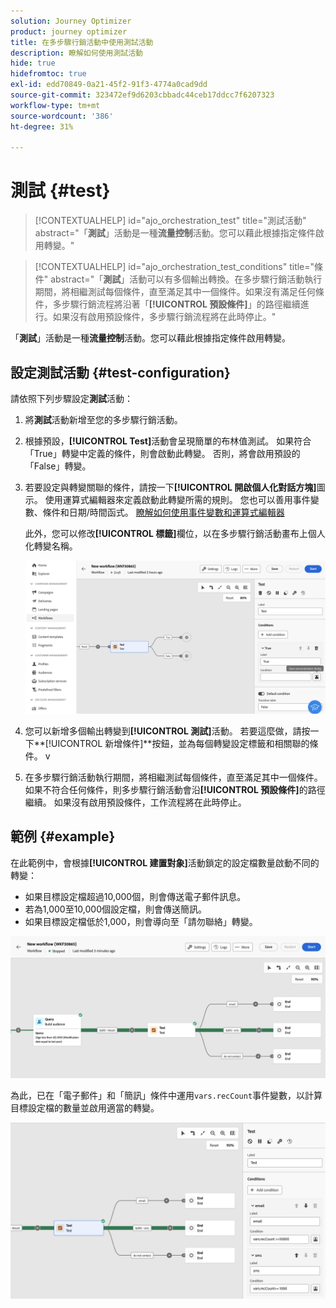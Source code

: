 ```yaml
---
solution: Journey Optimizer
product: journey optimizer
title: 在多步驟行銷活動中使用測試活動
description: 瞭解如何使用測試活動
hide: true
hidefromtoc: true
exl-id: edd70849-0a21-45f2-91f3-4774a0cad9dd
source-git-commit: 323472ef9d6203cbbadc44ceb17ddcc7f6207323
workflow-type: tm+mt
source-wordcount: '386'
ht-degree: 31%

---
```


# 測試 {#test}

>[!CONTEXTUALHELP]
>id="ajo_orchestration_test"
>title="測試活動"
>abstract="「**測試**」活動是一種&#x200B;**流量控制**&#x200B;活動。您可以藉此根據指定條件啟用轉變。"

>[!CONTEXTUALHELP]
>id="ajo_orchestration_test_conditions"
>title="條件"
>abstract="「**測試**」活動可以有多個輸出轉換。在多步驟行銷活動執行期間，將相繼測試每個條件，直至滿足其中一個條件。如果沒有滿足任何條件，多步驟行銷流程將沿著「**[!UICONTROL 預設條件]**」的路徑繼續進行。如果沒有啟用預設條件，多步驟行銷流程將在此時停止。"

「**測試**」活動是一種&#x200B;**流量控制**&#x200B;活動。您可以藉此根據指定條件啟用轉變。

## 設定測試活動 {#test-configuration}

請依照下列步驟設定&#x200B;**測試**&#x200B;活動：

1. 將&#x200B;**測試**&#x200B;活動新增至您的多步驟行銷活動。

1. 根據預設，**[!UICONTROL Test]**&#x200B;活動會呈現簡單的布林值測試。 如果符合「True」轉變中定義的條件，則會啟動此轉變。 否則，將會啟用預設的「False」轉變。

1. 若要設定與轉變關聯的條件，請按一下&#x200B;**[!UICONTROL 開啟個人化對話方塊]**&#x200B;圖示。 使用運算式編輯器來定義啟動此轉變所需的規則。 您也可以善用事件變數、條件和日期/時間函式。 [瞭解如何使用事件變數和運算式編輯器](../event-variables.md)

   此外，您可以修改&#x200B;**[!UICONTROL 標籤]**&#x200B;欄位，以在多步驟行銷活動畫布上個人化轉變名稱。

   ![](../assets/workflow-test-default.png)

1. 您可以新增多個輸出轉變到&#x200B;**[!UICONTROL 測試]**&#x200B;活動。 若要這麼做，請按一下&#x200B;**[!UICONTROL 新增條件]**按鈕，並為每個轉變設定標籤和相關聯的條件。
v
1. 在多步驟行銷活動執行期間，將相繼測試每個條件，直至滿足其中一個條件。如果不符合任何條件，則多步驟行銷活動會沿&#x200B;**[!UICONTROL 預設條件]**&#x200B;的路徑繼續。 如果沒有啟用預設條件，工作流程將在此時停止。

## 範例 {#example}

在此範例中，會根據&#x200B;**[!UICONTROL 建置對象]**&#x200B;活動鎖定的設定檔數量啟動不同的轉變：

* 如果目標設定檔超過10,000個，則會傳送電子郵件訊息。
* 若為1,000至10,000個設定檔，則會傳送簡訊。
* 如果目標設定檔低於1,000，則會導向至「請勿聯絡」轉變。

![](../assets/workflow-test-example.png)

為此，已在「電子郵件」和「簡訊」條件中運用`vars.recCount`事件變數，以計算目標設定檔的數量並啟用適當的轉變。

![](../assets/workflow-test-example-config.png)
